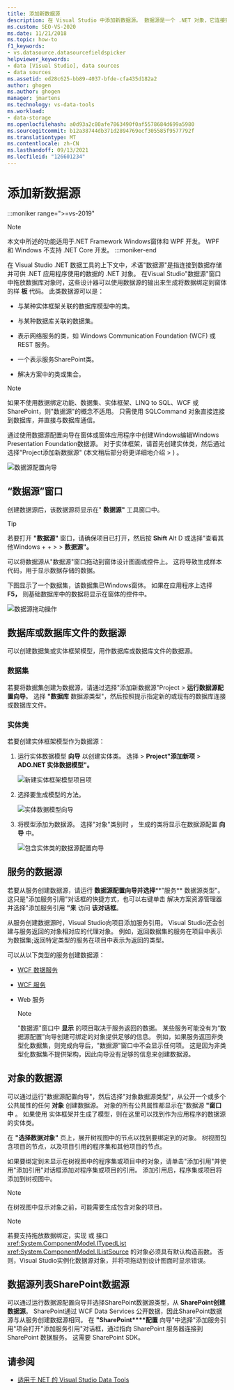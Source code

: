 ```yaml
---
title: 添加新数据源
description: 在 Visual Studio 中添加新数据源。 数据源是一个 .NET 对象，它连接到数据存储，使数据可供 .NET 应用程序使用。
ms.custom: SEO-VS-2020
ms.date: 11/21/2018
ms.topic: how-to
f1_keywords:
- vs.datasource.datasourcefieldspicker
helpviewer_keywords:
- data [Visual Studio], data sources
- data sources
ms.assetid: ed28c625-bb89-4037-bfde-cfa435d182a2
author: ghogen
ms.author: ghogen
manager: jmartens
ms.technology: vs-data-tools
ms.workload:
- data-storage
ms.openlocfilehash: a0d93a2c80afe7863490f0af5578684d699a5980
ms.sourcegitcommit: b12a38744db371d2894769ecf305585f9577792f
ms.translationtype: MT
ms.contentlocale: zh-CN
ms.lasthandoff: 09/13/2021
ms.locfileid: "126601234"
---
```

# <a name="add-new-data-sources"></a>添加新数据源

:::moniker range=">=vs-2019"
> [!NOTE]
> 本文中所述的功能适用于.NET Framework Windows窗体和 WPF 开发。 WPF 和 Windows 不支持 .NET Core 开发。
:::moniker-end

在 Visual Studio .NET 数据工具的上下文中，术语"数据源"是指连接到数据存储并可供 .NET 应用程序使用的数据的 .NET 对象。 在Visual Studio"数据源"窗口中拖放数据库对象时，这些设计器可以使用数据源的输出来生成将数据绑定到窗体的样 **板** 代码。 此类数据源可以是：

- 与某种实体框架关联的数据库模型中的类。

- 与某种数据库关联的数据集。

- 表示网络服务的类，如 Windows Communication Foundation (WCF) 或 REST 服务。

- 一个表示服务SharePoint类。

- 解决方案中的类或集合。

> [!NOTE]
> 如果不使用数据绑定功能、数据集、实体框架、LINQ to SQL、WCF 或 SharePoint，则"数据源"的概念不适用。 只需使用 SQLCommand 对象直接连接到数据库，并直接与数据库通信。

通过使用数据源配置向导在窗体或窗体应用程序中创建Windows编辑Windows Presentation Foundation数据源。 对于实体框架，请首先创建实体类，然后通过选择"Project添加新数据源" (本文稍后部分将更详细地介绍  >  ) 。

![数据源配置向导](../data-tools/media/data-source-configuration-wizard.png)

## <a name="data-sources-window"></a>“数据源”窗口

创建数据源后，该数据源将显示在" **数据源"** 工具窗口中。

> [!TIP]
> 若要打开 **"数据源"** 窗口，请确保项目已打开，然后按 **Shift** Alt D 或选择"查看其他Windows +  +   >    >  **数据源"。**

可以将数据源从"数据源"窗口拖动到窗体设计图面或控件上。 这将导致生成样本代码，用于显示数据存储的数据。

下图显示了一个数据集，该数据集已Windows窗体。 如果在应用程序上选择 **F5，** 则基础数据库中的数据将显示在窗体的控件中。

![数据源拖动操作](../data-tools/media/raddata-data-source-drag-operation.png)

## <a name="data-source-for-a-database-or-a-database-file"></a>数据库或数据库文件的数据源

可以创建数据集或实体框架模型，用作数据库或数据库文件的数据源。

### <a name="dataset"></a>数据集

若要将数据集创建为数据源，请通过选择"添加新数据源"Project  >  **运行数据源配置向导**。 选择 **"数据库** 数据源类型"，然后按照提示指定新的或现有的数据库连接或数据库文件。

### <a name="entity-classes"></a>实体类

若要创建实体框架模型作为数据源：

1. 运行实体数据模型 **向导** 以创建实体类。 选择  >  **Project"添加新项**  >  **ADO.NET 实体数据模型"。**

   ![新建实体框架模型项目项](../data-tools/media/raddata-new-entity-framework-model-project-item.png)

1. 选择要生成模型的方法。

   ![实体数据模型向导](../data-tools/media/raddata-entity-data-model-wizard.png)

1. 将模型添加为数据源。 选择"对象"类别时 **，** 生成的类将显示在数据源配置 **向导** 中。

   ![包含实体类的数据源配置向导](../data-tools/media/raddata-data-source-configuration-wizard-with-entity-classes.png)

## <a name="data-source-for-a-service"></a>服务的数据源

若要从服务创建数据源，请运行 **数据源配置向导并选择****"服务** 数据源类型"。 这只是"添加服务引用"对话框的快捷方式，也可以右键单击 解决方案资源管理器 并选择"添加服务引用 **"来** 访问 **该对话框**。

从服务创建数据源时，Visual Studio向项目添加服务引用。 Visual Studio还会创建与服务返回的对象相对应的代理对象。 例如，返回数据集的服务在项目中表示为数据集;返回特定类型的服务在项目中表示为返回的类型。

可以从以下类型的服务创建数据源：

- [WCF 数据服务](/dotnet/framework/data/wcf/wcf-data-services-overview)

- [WCF 服务](../data-tools/windows-communication-foundation-services-and-wcf-data-services-in-visual-studio.md)

- Web 服务

    > [!NOTE]
    > "数据源"窗口中 **显示** 的项目取决于服务返回的数据。 某些服务可能没有为“数据源配置”向导创建可绑定的对象提供足够的信息。 例如，如果服务返回非类型化数据集，则完成向导后，"数据源"窗口中不会显示任何项。 这是因为非类型化数据集不提供架构，因此向导没有足够的信息来创建数据源。

## <a name="data-source-for-an-object"></a>对象的数据源

可以通过运行"数据源配置向导"，然后选择"对象数据源类型"，从公开一个或多个公共属性的任何 **对象** 创建数据源。 对象的所有公共属性都显示在"数据源 **"窗口中** 。 如果使用 实体框架并生成了模型，则在这里可以找到作为应用程序的数据源的实体类。

在 **"选择数据对象"** 页上，展开树视图中的节点以找到要绑定到的对象。 树视图包含项目的节点，以及项目引用的程序集和其他项目的节点。

如果要绑定到未显示在树视图中的程序集或项目中的对象，请单击"添加引用"并使用"添加引用"对话框添加对程序集或项目的引用。 添加引用后，程序集或项目将添加到树视图中。

> [!NOTE]
> 在树视图中显示对象之前，可能需要生成包含对象的项目。

> [!NOTE]
> 若要支持拖放数据绑定，实现 或 接口 <xref:System.ComponentModel.ITypedList> <xref:System.ComponentModel.IListSource> 的对象必须具有默认构造函数。 否则，Visual Studio实例化数据源对象，并将项拖动到设计图面时显示错误。

## <a name="data-source-for-a-sharepoint-list"></a>数据源列表SharePoint数据源

可以通过运行数据源配置向导并选择SharePoint数据源类型，从 **SharePoint创建数据源**。  SharePoint通过 WCF Data Services 公开数据，因此SharePoint数据源与从服务创建数据源相同。 在 **"SharePoint****配置** 向导"中选择"添加服务引用"项会打开"添加服务引用"对话框，通过指向 SharePoint 服务器连接到 SharePoint 数据服务。  这需要 SharePoint SDK。

## <a name="see-also"></a>请参阅

- [适用于 NET 的 Visual Studio Data Tools](../data-tools/visual-studio-data-tools-for-dotnet.md)
